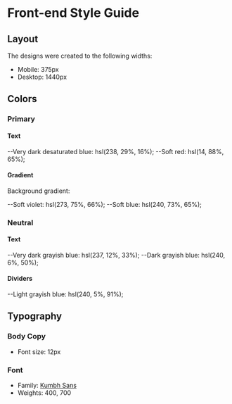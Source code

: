 # Front-end Style Guide

## Layout

The designs were created to the following widths:

- Mobile: 375px
- Desktop: 1440px

## Colors

### Primary

#### Text

--Very dark desaturated blue: hsl(238, 29%, 16%);
--Soft red: hsl(14, 88%, 65%);

#### Gradient

Background gradient:

--Soft violet: hsl(273, 75%, 66%);
--Soft blue: hsl(240, 73%, 65%);

### Neutral

#### Text

--Very dark grayish blue: hsl(237, 12%, 33%);
--Dark grayish blue: hsl(240, 6%, 50%);

#### Dividers

--Light grayish blue: hsl(240, 5%, 91%);

## Typography

### Body Copy

- Font size: 12px

### Font

- Family: [Kumbh Sans](https://fonts.google.com/specimen/Kumbh+Sans)
- Weights: 400, 700
